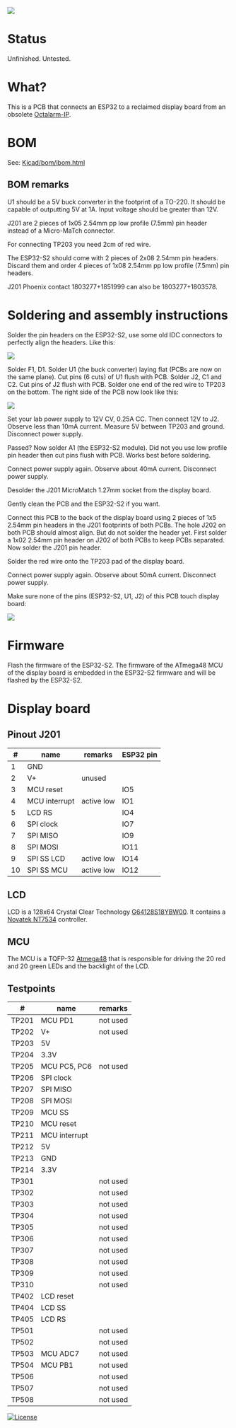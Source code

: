 ![](WiFi-2-OIP-UI.jpg)

# Status

Unfinished. Untested.

# What?

This is a PCB that connects an ESP32 to a reclaimed display board from an obsolete [Octalarm-IP](https://www.adesys.nl/en/product-octalarm-ip-adesys2).

# BOM

See: [Kicad/bom/ibom.html](Kicad/bom/ibom.html)

## BOM remarks

U1 should be a 5V buck converter in the footprint of a TO-220. It should be capable of outputting 5V at 1A. Input voltage should be greater than 12V.

J201 are 2 pieces of 1x05 2.54mm pp low profile (7.5mm) pin header instead of a Micro-MaTch connector.

For connecting TP203 you need 2cm of red wire.

The ESP32-S2 should come with 2 pieces of 2x08 2.54mm pin headers. Discard them and order 4 pieces of 1x08 2.54mm pp low profile (7.5mm) pin headers.

J201 Phoenix contact 1803277+1851999 can also be 1803277+1803578.

# Soldering and assembly instructions

Solder the pin headers on the ESP32-S2, use some old IDC connectors to perfectly align the headers. Like this:

![](esp32-s2-idc.jpg)

Solder F1, D1.  Solder U1 (the buck converter) laying flat (PCBs are now on the same plane). Cut pins (6 cuts) of U1 flush with PCB. Solder J2, C1 and C2. Cut pins of J2 flush with PCB. Solder one end of the red wire to TP203 on the bottom. The right side of the PCB now look like this:

![](WiFi-2-OIP-UI-flat-U1.jpg)

Set your lab power supply to 12V CV, 0.25A CC. Then connect 12V to J2. Observe less than 10mA current. Measure 5V between TP203 and ground. Disconnect power supply.

Passed? Now solder A1 (the ESP32-S2 module). Did not you use low profile pin header then cut pins flush with PCB. Works best before soldering.

Connect power supply again. Observe about 40mA current. Disconnect power supply.

Desolder the J201 MicroMatch 1.27mm socket from the display board.

Gently clean the PCB and the ESP32-S2 if you want.

Connect this PCB to the back of the display board using 2 pieces of 1x5 2.54mm pin headers in the J201 footprints of both PCBs. The hole J202 on both PCB should almost align. But do not solder the header yet.
First solder a 1x02 2.54mm pin header on J202 of both PCBs to keep PCBs separated. Now solder the J201 pin header.

Solder the red wire onto the TP203 pad of the display board.

Connect power supply again. Observe about 50mA current. Disconnect power supply.

Make sure none of the pins (ESP32-S2, U1, J2) of this PCB touch display board:

![](WiFi-2-OIP-UI-side.jpg)

# Firmware

Flash the firmware of the ESP32-S2. The firmware of the ATmega48 MCU of the display board is embedded in the  ESP32-S2 firmware and will be flashed by the ESP32-S2.

# Display board

## Pinout J201

| #     | name          | remarks       | ESP32 pin |
| --    | --            | --            | --        |
| 1     | GND           |               |
| 2     | V+            | unused        |
| 3     | MCU reset     |               | IO5
| 4     | MCU interrupt | active low    | IO1
| 5     | LCD RS        |               | IO4
| 6     | SPI clock     |               | IO7
| 7     | SPI MISO      |               | IO9
| 8     | SPI MOSI      |               | IO11
| 9     | SPI SS LCD    | active low    | IO14
| 10    | SPI SS MCU    | active low    | IO12

## LCD

LCD is a 128x64 Crystal Clear Technology [G64128S18YBW00](https://www.arrow.com/en/products/g64128s18ybw00/crystal-clear-technology-sdn-bhd). It contains a [Novatek NT7534](https://www.crystalfontz.com/controllers/Novatek/NT7534/) controller.

## MCU

The MCU is a TQFP-32 [Atmega48](https://www.microchip.com/en-us/product/atmega48) that is responsible for driving the 20 red and 20 green LEDs and the backlight of the LCD.

## Testpoints

| #     | name          | remarks   |
| --    | --            | --        |
| TP201 | MCU PD1       | not used
| TP202 | V+            | not used
| TP203 | 5V
| TP204 | 3.3V
| TP205 | MCU PC5, PC6  | not used
| TP206 | SPI clock
| TP207 | SPI MISO
| TP208 | SPI MOSI
| TP209 | MCU SS
| TP210 | MCU reset
| TP211 | MCU interrupt
| TP212 | 5V
| TP213 | GND
| TP214 | 3.3V
| TP301 |               | not used
| TP302 |               | not used
| TP303 |               | not used
| TP304 |               | not used
| TP305 |               | not used
| TP306 |               | not used
| TP307 |               | not used
| TP308 |               | not used
| TP309 |               | not used
| TP310 |               | not used
| TP402 | LCD reset
| TP404 | LCD SS
| TP405 | LCD RS
| TP501 |               | not used
| TP502 |               | not used
| TP503 | MCU ADC7      | not used
| TP504 | MCU PB1       | not used
| TP506 |               | not used
| TP507 |               | not used
| TP508 |               | not used

[![License](https://img.shields.io/badge/License-Apache%202.0-blue.svg)](https://opensource.org/licenses/Apache-2.0)